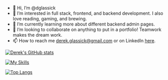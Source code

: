 - 👋 Hi, I’m @dglassick
- 👀 I’m interested in full stack, frontend, and backend development. I also love reading, gaming, and brewing.
- 🌱 I’m currently learning more about different backend admin pages.
- 💞️ I’m looking to collaborate on anything to put in a portfolio! Teamwork makes the dream work.
- 📫 How to reach me derek.glassick@gmail.com or on LinkedIn [here](https://www.linkedin.com/in/derek-glassick/). 

[![Derek's GitHub stats](https://github-readme-stats.vercel.app/api?username=dglassick&include_all_commits=true&count_private=true&theme=dark)](https://github.com/anuraghazra/github-readme-stats)

[![My Skills](https://skillicons.dev/icons?i=js,ts,html,css,php,react,redux,vercel,nodejs,mongodb,mysql,nextjs,jquery,github,postman,graphql,bootstrap)](https://skillicons.dev)

[![Top Langs](https://github-readme-stats.vercel.app/api/top-langs/?username=dglassick&layout=compact)](https://github.com/dglassick/github-readme-stats)
<!---
dglassick/dglassick is a ✨ special ✨ repository because its `README.md` (this file) appears on your GitHub profile.
You can click the Preview link to take a look at your changes.
--->
